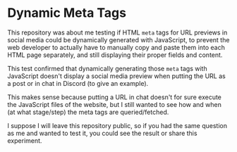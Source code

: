 # Dynamic Meta Tags

This repository was about me testing if HTML `meta` tags for URL previews in social media could be dynamically generated with JavaScript, to prevent the web developer to actually have to manually copy and paste them into each HTML page separately, and still displaying their proper fields and content.

This test confirmed that dynamically generating those `meta` tags with JavaScript doesn't display a social media preview when putting the URL as a post or in chat in Discord (to give an example).

This makes sense because putting a URL in chat doesn't for sure execute the JavaScript files of the website, but I still wanted to see how and when (at what stage/step) the meta tags are queried/fetched.

I suppose I will leave this repository public, so if you had the same question as me and wanted to test it, you could see the result or share this experiment.
